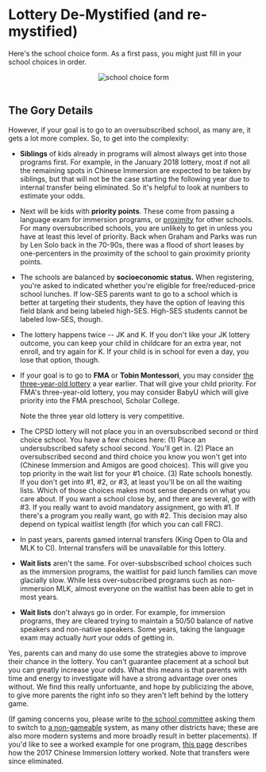 # Lottery De-Mystified (and re-mystified)

Here's the school choice form. As a first pass, you might just fill in your school choices in order.

<div class="backgray">
<center>
  <img class="border" src="/img/school_choice.png" alt="school choice form">
</center>
</div>
<br/>

## The Gory Details
However, if your goal is to go to an oversubscribed school, as many are, it gets a lot more complex.  So, to get into the complexity:

* **Siblings** of kids already in programs will almost always get into those programs first. For example, in the January 2018 lottery, most if not all the remaining spots in Chinese Immersion are expected to be taken by siblings, but that will not be the case starting the following year due to  internal transfer being eliminated. So it's helpful to look at numbers to estimate your odds.

* Next will be kids with **priority points**. These come from passing a language exam for immersion programs, or [proximity](http://cpsd.us/departments/frc/proximity_map_finder) for other schools. For many oversubscribed schools, you are unlikely to get in unless you have at least this level of priority. Back when Graham and Parks was run by Len Solo back in the 70-90s, there was a flood of short leases by one-percenters in the proximity of the school to gain proximity priority points.

* The schools are balanced by **socioeconomic status.** When registering, you're asked to indicated whether you're eligible for free/reduced-price school lunches. If low-SES parents want to go to a school which is better at targeting their students, they have the option of leaving this field blank and being labeled high-SES. High-SES students cannot be labeled low-SES, though.

* The lottery happens twice -- JK and K. If you don't like your JK lottery outcome, you can keep your child in childcare for an extra year, not enroll, and try again for K. If your child is in school for even a day, you lose that option, though.

* If your goal is to go to **FMA** or **Tobin Montessori**, you may consider [the three-year-old lottery](http://www.cpsd.us/departments/frc/registering_for/new_3_year_old) a year earlier. That will give your child priority. For FMA's three-year-old lottery, you may consider BabyU which will give priority into the FMA preschool, Scholar College.  

    Note the three year old lottery is very competitive. 

* The CPSD lottery will not place you in an oversubscribed second or third choice school. You have a few choices here: (1) Place an undersubscribed safety school second. You'll get in. (2) Place an oversubscribed second and third choice you know you won't get into (Chinese Immersion and Amigos are good choices). This will give you top priority in the wait list for your #1 choice. (3) Rate schools honestly. If you don't get into #1, #2, or #3, at least you'll be on all the waiting lists. Which of those choices makes most sense depends on what you care about. If you want a school close by, and there are several, go with #3. If you really want to avoid mandatory assignment, go with #1. If there's a program you really want, go with #2. This decision may also depend on typical waitlist length (for which you can call FRC). 

* In past years, parents gamed internal transfers (King Open to Ola and MLK to CI). Internal transfers will be unavailable for this lottery.

* **Wait lists** aren't the same. For over-subsbscribed school choices such as the immersion programs, the waitlist for paid lunch families can move glacially slow.  While less over-subscribed programs such as non-immersion MLK, almost everyone on the waitlist has been able to get in most years.  

* **Wait lists** don't always go in order. For example, for immersion programs, they are cleared trying to maintain a 50/50 balance of native speakers and non-native speakers. Some years, taking the language exam may actually *hurt* your odds of getting in.

Yes, parents can and many do use some the strategies above to improve their chance in the lottery.  You can't guarantee placement at a school but you can greatly increase your odds.  What this means is that parents with time and energy to investigate will have a strong advantage over ones without. We find this really unfortuante, and hope by publicizing the above, to give more parents the right info so they aren't left behind by the lottery game.  


(If gaming concerns you, please write to [the school committee](mailto:SchoolCom@cpsd.us) asking them to switch to [a non-gameable](http://www.columbia.edu/~js1353/pubs/tst-ipco99.pdf) system, as many other districts have; these are also more modern systems and more broadly result in better placements).
If you'd like to see a worked example for one program, [this page](http://vote.mitros.org/chinese-immersion) describes how the 2017 Chinese Immersion lottery worked. Note that transfers were since eliminated. 



